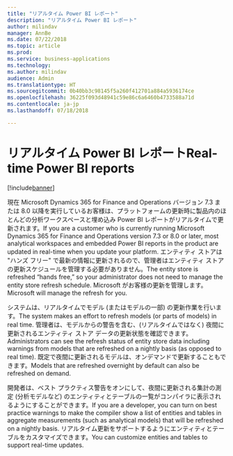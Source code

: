 ```yaml
---
title: "リアルタイム Power BI レポート"
description: "リアルタイム Power BI レポート"
author: milindav
manager: AnnBe
ms.date: 07/22/2018
ms.topic: article
ms.prod: 
ms.service: business-applications
ms.technology: 
ms.author: milindav
audience: Admin
ms.translationtype: HT
ms.sourcegitcommit: 0b40bb3c98145f5a260f412701a884a5936174ce
ms.openlocfilehash: 36225f093d48941c59e86c6a6460b4733588a71d
ms.contentlocale: ja-jp
ms.lasthandoff: 07/18/2018

---
```

#  <a name="real-time-power-bi-reports"></a><span data-ttu-id="f1609-103">リアルタイム Power BI レポート</span><span class="sxs-lookup"><span data-stu-id="f1609-103">Real-time Power BI reports</span></span>

[!include[banner](../../includes/banner.md)]

<span data-ttu-id="f1609-104">現在 Microsoft Dynamics 365 for Finance and Operations バージョン 7.3 または 8.0 以降を実行しているお客様は、プラットフォームの更新時に製品内のほとんどの分析ワークスペースと埋め込み Power BI レポートがリアルタイムで更新されます。</span><span class="sxs-lookup"><span data-stu-id="f1609-104">If you are a customer who is currently running Microsoft Dynamics 365 for Finance and Operations version 7.3 or 8.0 or later, most analytical workspaces and embedded Power BI reports in the product are updated in real-time when you update your platform.</span></span> <span data-ttu-id="f1609-105">エンティティ ストアは "ハンズ フリー" で最新の情報に更新されるので、管理者はエンティティ ストアの更新スケジュールを管理する必要がありません。</span><span class="sxs-lookup"><span data-stu-id="f1609-105">The entity store is refreshed “hands free,” so your administrator does not need to manage the entity store refresh schedule.</span></span> <span data-ttu-id="f1609-106">Microsoft がお客様の更新を管理します。</span><span class="sxs-lookup"><span data-stu-id="f1609-106">Microsoft will manage the refresh for you.</span></span> 
 
<span data-ttu-id="f1609-107">システムは、リアルタイムでモデル (またはモデルの一部) の更新作業を行います。</span><span class="sxs-lookup"><span data-stu-id="f1609-107">The system makes an effort to refresh models (or parts of models) in real time.</span></span> <span data-ttu-id="f1609-108">管理者は、モデルからの警告を含む、(リアルタイムではなく) 夜間に更新されるエンティティ ストア データの更新状態を確認できます。</span><span class="sxs-lookup"><span data-stu-id="f1609-108">Administrators can see the refresh status of entity store data including warnings from models that are refreshed on a nightly basis (as opposed to real time).</span></span> <span data-ttu-id="f1609-109">既定で夜間に更新されるモデルは、オンデマンドで更新することもできます。</span><span class="sxs-lookup"><span data-stu-id="f1609-109">Models that are refreshed overnight by default can also be refreshed on demand.</span></span>
 
<span data-ttu-id="f1609-110">開発者は、ベスト プラクティス警告をオンにして、夜間に更新される集計の測定 (分析モデルなど) のエンティティとテーブルの一覧がコンパイラに表示されるようにすることができます。</span><span class="sxs-lookup"><span data-stu-id="f1609-110">If you are a developer, you can turn on best practice warnings to make the compiler show a list of entities and tables in aggregate measurements (such as analytical models) that will be refreshed on a nightly basis.</span></span> <span data-ttu-id="f1609-111">リアルタイム更新をサポートするようにエンティティとテーブルをカスタマイズできます。</span><span class="sxs-lookup"><span data-stu-id="f1609-111">You can customize entities and tables to support real-time updates.</span></span>


